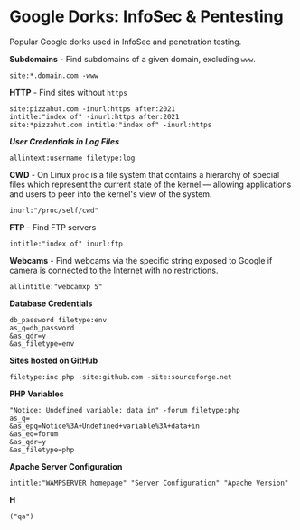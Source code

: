 # Google Dorks: InfoSec & Pentesting

Popular Google dorks used in InfoSec and penetration testing. 


**Subdomains** - Find subdomains of a given domain, excluding `www`.
```
site:*.domain.com -www
```

**HTTP** - Find sites without `https`
```
site:pizzahut.com -inurl:https after:2021
intitle:"index of" -inurl:https after:2021
site:*pizzahut.com intitle:"index of" -inurl:https
```

***User Credentials in Log Files***
```
allintext:username filetype:log
```

**CWD** - On Linux `proc` is a file system that contains a hierarchy of special files which represent the current state of the kernel — allowing applications and users to peer into the kernel's view of the system. 
```
inurl:"/proc/self/cwd"
```

**FTP** - Find FTP servers 
```
intitle:"index of" inurl:ftp
```

**Webcams** - Find webcams via the specific string exposed to Google if camera is connected to the Internet with no restrictions.
```
allintitle:"webcamxp 5"
```


**Database Credentials**
```
db_password filetype:env
as_q=db_password
&as_qdr=y
&as_filetype=env
```

**Sites hosted on GitHub**
```
filetype:inc php -site:github.com -site:sourceforge.net
```

**PHP Variables**
```
"Notice: Undefined variable: data in" -forum filetype:php
as_q=
&as_epq=Notice%3A+Undefined+variable%3A+data+in
&as_eq=forum
&as_qdr=y
&as_filetype=php
```

**Apache Server Configuration**
```
intitle:"WAMPSERVER homepage" "Server Configuration" "Apache Version"
```

**H**
```
("qa")
```


